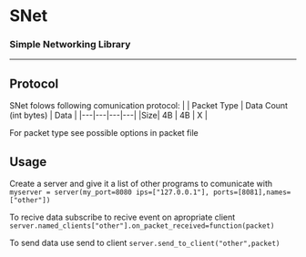 # SNet
### Simple Networking Library
---
## Protocol
SNet folows following comunication protocol:
|    | Packet Type | Data Count (int bytes) | Data |
|---|---|---|---|
|Size| 4B          |  4B                    | X    |

For packet type see possible options in packet file

## Usage
Create a server and give it a list of other programs to comunicate with
`myserver = server(my_port=8080 ips=["127.0.0.1"], ports=[8081],names=["other"])`

To recive data subscribe to recive event on apropriate client
`server.named_clients["other"].on_packet_received=function(packet)`

To send data use send to client 
`server.send_to_client("other",packet)`